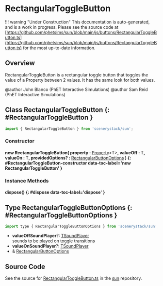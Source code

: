 # RectangularToggleButton

!!! warning "Under Construction"
    This documentation is auto-generated, and is a work in progress. Please see the source code at
    [https://github.com/phetsims/sun/blob/main/js/buttons/RectangularToggleButton.ts](https://github.com/phetsims/sun/blob/main/js/buttons/RectangularToggleButton.ts) for the most up-to-date information.

## Overview

RectangularToggleButton is a rectangular toggle button that toggles the value of a Property between 2 values.
It has the same look for both values.

@author John Blanco (PhET Interactive Simulations)
@author Sam Reid (PhET Interactive Simulations)

## Class RectangularToggleButton {: #RectangularToggleButton }


```js
import { RectangularToggleButton } from 'scenerystack/sun';
```
### Constructor

#### new RectangularToggleButton( property : <span style="font-weight: 400;">[Property](../axon/Property.md)&lt;T&gt;</span>, valueOff : <span style="font-weight: 400;">T</span>, valueOn : <span style="font-weight: 400;">T</span>, providedOptions? : <span style="font-weight: 400;">[RectangularButtonOptions](../sun/RectangularButton.md#RectangularButtonOptions)</span> ) {: #RectangularToggleButton-constructor data-toc-label='new RectangularToggleButton' }

### Instance Methods

#### dispose() {: #dispose data-toc-label='dispose' }



## Type RectangularToggleButtonOptions {: #RectangularToggleButtonOptions }


```js
import type { RectangularToggleButtonOptions } from 'scenerystack/sun';
```


- **valueOffSoundPlayer**?: [TSoundPlayer](../tambo/TSoundPlayer.md)
<br>  sounds to be played on toggle transitions
- **valueOnSoundPlayer**?: [TSoundPlayer](../tambo/TSoundPlayer.md)
- &amp; [RectangularButtonOptions](../sun/RectangularButton.md#RectangularButtonOptions)




## Source Code

See the source for [RectangularToggleButton.ts](https://github.com/phetsims/sun/blob/main/js/buttons/RectangularToggleButton.ts) in the [sun](https://github.com/phetsims/sun) repository.

